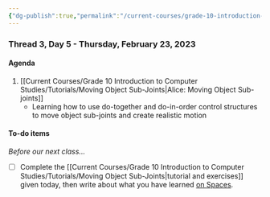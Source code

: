 ```yaml
---
{"dg-publish":true,"permalink":"/current-courses/grade-10-introduction-to-computer-studies/section-1/thread-3/day-5/","dgHomeLink":false}
---
```


### Thread 3, Day 5 - Thursday, February 23, 2023
#### Agenda

1. [[Current Courses/Grade 10 Introduction to Computer Studies/Tutorials/Moving Object Sub-Joints\|Alice: Moving Object Sub-joints]]
	- Learning how to use do-together and do-in-order control structures to move object sub-joints and create realistic motion

#### To-do items
*Before our next class...*

- [ ] Complete the [[Current Courses/Grade 10 Introduction to Computer Studies/Tutorials/Moving Object Sub-Joints\|tutorial and exercises]] given today, then write about what you have learned [on Spaces](https://ca.spacesedu.com/).